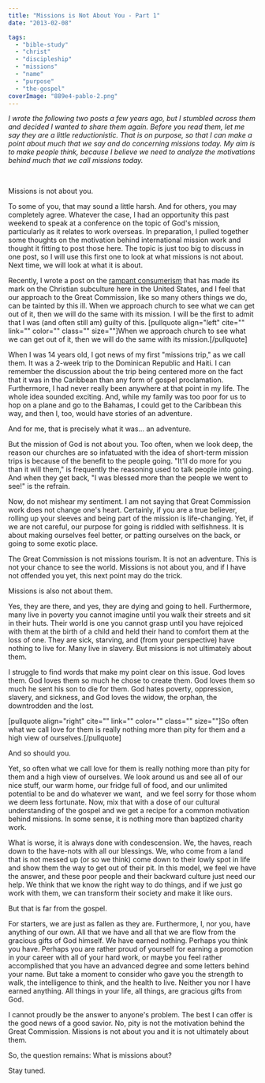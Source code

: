 ```yaml
---
title: "Missions is Not About You - Part 1"
date: "2013-02-08"

tags: 
  - "bible-study"
  - "christ"
  - "discipleship"
  - "missions"
  - "name"
  - "purpose"
  - "the-gospel"
coverImage: "889e4-pablo-2.png"
---
```


_I wrote the following two posts a few years ago, but I stumbled across them and decided I wanted to share them again. Before you read them, let me say they are a little reductionistic. That is on purpose, so that I can make a point about much that we say and do concerning missions today. My aim is to make people think, because I believe we need to analyze the motivations behind much that we call missions today._

 

Missions is not about you.

To some of you, that may sound a little harsh. And for others, you may completely agree. Whatever the case, I had an opportunity this past weekend to speak at a conference on the topic of God's mission, particularly as it relates to work overseas. In preparation, I pulled together some thoughts on the motivation behind international mission work and thought it fitting to post those here. The topic is just too big to discuss in one post, so I will use this first one to look at what missions is not about. Next time, we will look at what it is about.

Recently, I wrote a post on the [rampant consumerism](http://blog.keelancook.com/2013/01/the-have-it-your-way-church.html) that has made its mark on the Christian subculture here in the United States, and I feel that our approach to the Great Commission, like so many others things we do, can be tainted by this ill. When we approach church to see what we can get out of it, then we will do the same with its mission. I will be the first to admit that I was (and often still am) guilty of this. \[pullquote align="left" cite="" link="" color="" class="" size=""\]When we approach church to see what we can get out of it, then we will do the same with its mission.\[/pullquote\]

When I was 14 years old, I got news of my first "missions trip," as we call them. It was a 2-week trip to the Dominican Republic and Haiti. I can remember the discussion about the trip being centered more on the fact that it was in the Caribbean than any form of gospel proclamation. Furthermore, I had never really been anywhere at that point in my life. The whole idea sounded exciting. And, while my family was too poor for us to hop on a plane and go to the Bahamas, I could get to the Caribbean this way, and then I, too, would have stories of an adventure.

And for me, that is precisely what it was… an adventure.

But the mission of God is not about you. Too often, when we look deep, the reason our churches are so infatuated with the idea of short-term mission trips is because of the benefit to the people going. "It'll do more for you than it will them," is frequently the reasoning used to talk people into going. And when they get back, "I was blessed more than the people we went to see!" is the refrain.

Now, do not mishear my sentiment. I am not saying that Great Commission work does not change one's heart. Certainly, if you are a true believer, rolling up your sleeves and being part of the mission is life-changing. Yet, if we are not careful, our purpose for going is riddled with selfishness. It is about making ourselves feel better, or patting ourselves on the back, or going to some exotic place.

The Great Commission is not missions tourism. It is not an adventure. This is not your chance to see the world. Missions is not about you, and if I have not offended you yet, this next point may do the trick.

Missions is also not about them.

Yes, they are there, and yes, they are dying and going to hell. Furthermore, many live in poverty you cannot imagine until you walk their streets and sit in their huts. Their world is one you cannot grasp until you have rejoiced with them at the birth of a child and held their hand to comfort them at the loss of one. They are sick, starving, and (from your perspective) have nothing to live for. Many live in slavery. But missions is not ultimately about them.

I struggle to find words that make my point clear on this issue. God loves them. God loves them so much he chose to create them. God loves them so much he sent his son to die for them. God hates poverty, oppression, slavery, and sickness, and God loves the widow, the orphan, the downtrodden and the lost.

\[pullquote align="right" cite="" link="" color="" class="" size=""\]So often what we call love for them is really nothing more than pity for them and a high view of ourselves.\[/pullquote\]

And so should you.

Yet, so often what we call love for them is really nothing more than pity for them and a high view of ourselves. We look around us and see all of our nice stuff, our warm home, our fridge full of food, and our unlimited potential to be and do whatever we want,  and we feel sorry for those whom we deem less fortunate. Now, mix that with a dose of our cultural understanding of the gospel and we get a recipe for a common motivation behind missions. In some sense, it is nothing more than baptized charity work.

What is worse, it is always done with condescension. We, the haves, reach down to the have-nots with all our blessings. We, who come from a land that is not messed up (or so we think) come down to their lowly spot in life and show them the way to get out of their pit. In this model, we feel we have the answer, and these poor people and their backward culture just need our help. We think that we know the right way to do things, and if we just go work with them, we can transform their society and make it like ours.

But that is far from the gospel.

For starters, we are just as fallen as they are. Furthermore, I, nor you, have anything of our own. All that we have and all that we are flow from the gracious gifts of God himself. We have earned nothing. Perhaps you think you have. Perhaps you are rather proud of yourself for earning a promotion in your career with all of your hard work, or maybe you feel rather accomplished that you have an advanced degree and some letters behind your name. But take a moment to consider who gave you the strength to walk, the intelligence to think, and the health to live. Neither you nor I have earned anything. All things in your life, all things, are gracious gifts from God.

I cannot proudly be the answer to anyone's problem. The best I can offer is the good news of a good savior. No, pity is not the motivation behind the Great Commission. Missions is not about you and it is not ultimately about them.

So, the question remains: What is missions about?

Stay tuned.
